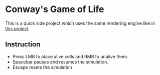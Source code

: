 # Conway's Game of Life
This is a quick side project which uses the same rendering engine like in [this project](https://github.com/Qufel/2D_Game_Java).

## Instruction
- Press LMB to place alive cells and RMB to unalive them.
- Spacebar pauses and resumes the simulation.
- Escape resets the simulation
